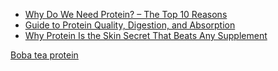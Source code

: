 * [Why Do We Need Protein? – The Top 10 Reasons](https://huel.com/pages/why-do-we-need-protein)
* [Guide to Protein Quality, Digestion, and Absorption](https://huel.com/pages/guide-protein-quality-digestion-absorption)
* [Why Protein Is the Skin Secret That Beats Any Supplement](https://huel.com/pages/why-protein-is-the-skin-secret-that-beats-any-supplement)

[Boba tea protein](https://bobateaprotein.com/collections/all-products/products/boba-bundle)